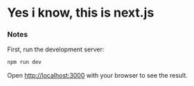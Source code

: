 # Yes i know, this is next.js


### Notes

First, run the development server:

```bash
npm run dev
```

Open [http://localhost:3000](http://localhost:3000) with your browser to see the result.
